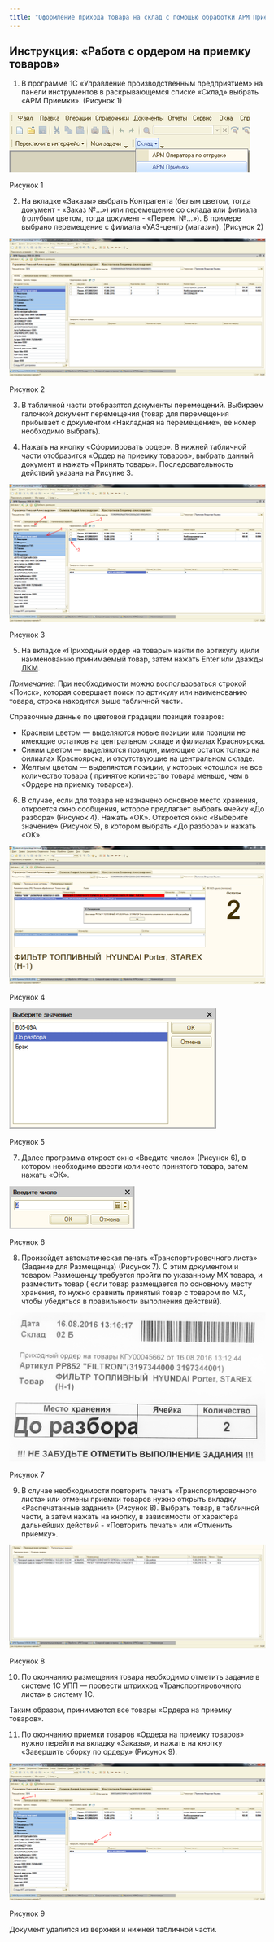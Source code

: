 ```yaml
---
title: "Оформление прихода товара на склад с помощью обработки АРМ Приемки"
---
```


## Инструкция: «Работа с ордером на приемку товаров»

1.  В программе 1С «Управление производственным предприятием» на панели инструментов в раскрывающемся списке «Склад» выбрать «АРМ Приемки». (Рисунок 1)

![](UPP/_attach/lu224723662iv_tmp_71478ea7ef7196bd.png)

Рисунок 1

2.  На вкладке «Заказы» выбрать Контрагента (белым цветом, тогда документ - «Заказ №...») или перемещение со склада или филиала (голубым цветом, тогда документ - «Перем. №...»). В примере выбрано перемещение с филиала «УАЗ-центр (магазин). (Рисунок 2)

![](UPP/_attach/lu224723662iv_tmp_1441f6d610e8b6bc.png)

Рисунок 2

3.  В табличной части отобразятся документы перемещений. Выбираем галочкой документ перемещения (товар для перемещения прибывает с документом «Накладная на перемещение», ее номер необходимо выбрать).

4.  Нажать на кнопку «Сформировать ордер». В нижней табличной части отобразится «Ордер на приемку товаров», выбрать данный документ и нажать «Принять товары». Последовательность действий указана на Рисунке 3.

![](UPP/_attach/lu224723662iv_tmp_e1dae14a6b0877e8.png)

Рисунок 3

5.  На вкладке «Приходный ордер на товары» найти по артикулу и/или наименованию принимаемый товар, затем нажать Enter или дважды [ЛКМ](ERP/Управление%20продажами/Запчасти/ЛКМ.md).

_Примечание:_ При необходимости можно воспользоваться строкой «Поиск», которая совершает поиск по артикулу или наименованию товара, строка находится выше табличной части.

Справочные данные по цветовой градации позиций товаров:
- Красным цветом — выделяются новые позиции или позиции не имеющие остатков на центральном складе и филиалах Красноярска.
- Синим цветом — выделяются позиции, имеющие остаток только на филиалах Красноярска, и отсутствующие на центральном складе.
- Желтым цветом — выделяются позиции, у которых «отошло» не все количество товара ( принятое количество товара меньше, чем в «Ордере на приемку товаров»).

6.  В случае, если для товара не назначено основное место хранения, откроется окно сообщения, которое предлагает выбрать ячейку «До разбора» (Рисунок 4). Нажать «ОК». Откроется окно «Выберите значение» (Рисунок 5), в котором выбрать «До разбора» и нажать «ОК».

![](UPP/_attach/lu224723662iv_tmp_267d4daac8571c2e.png)

Рисунок 4

![](UPP/_attach/lu224723662iv_tmp_13289ae064b74be1.png)

Рисунок 5

7.  Далее программа откроет окно «Введите число» (Рисунок 6), в котором необходимо ввести количесто принятого товара, затем нажать «ОК».

![](UPP/_attach/lu224723662iv_tmp_4b8dd573560d6e12.png)

Рисунок 6

8.  Произойдет автоматическая печать «Транспортировочного листа» (Задание для Размещенца) (Рисунок 7). С этим документом и товаром Размещенцу требуется пройти по указанному МХ товара, и разместить товар ( если товар размещается по основному месту хранения, то нужно сравнить принятый товар с товаром по МХ, чтобы убедиться в правильности выполнения действий).

![](UPP/_attach/lu224723662iv_tmp_e06c6dca3baf6456.png)

Рисунок 7

9.  В случае необходимости повторить печать «Транспортировочного листа» или отмены приемки товаров нужно открыть вкладку «Распечатанные задания» (Рисунок 8). Выбрать товар, в табличной части, а затем нажать на кнопку, в зависимости от характера дальнейших действий - «Повторить печать» или «Отменить приемку».

![](UPP/_attach/lu224723662iv_tmp_dc5bb3aa25e4ff78.png)

Рисунок 8

10.  По окончанию размещения товара необходимо отметить задание в системе 1С УПП — провести штрихкод «Транспортировочного листа» в систему 1С.

Таким образом, принимаются все товары «Ордера на приемку товаров».

11.  По окончанию приемки товаров «Ордера на приемку товаров» нужно перейти на вкладку «Заказы», и нажать на кнопку «Завершить сборку по ордеру» (Рисунок 9).

![](UPP/_attach/lu224723662iv_tmp_aca3b1283ca86240.png)

Рисунок 9

Документ удалился из верхней и нижней табличной части.
